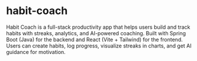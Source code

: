 # habit-coach
Habit Coach is a full-stack productivity app that helps users build and track habits with streaks, analytics, and AI-powered coaching. Built with Spring Boot (Java) for the backend and React (Vite + Tailwind) for the frontend. Users can create habits, log progress, visualize streaks in charts, and get AI guidance for motivation.
